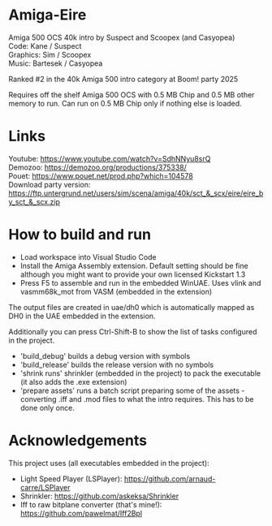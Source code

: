 # Amiga-Eire
Amiga 500 OCS 40k intro by Suspect and Scoopex (and Casyopea)  
Code: Kane / Suspect  
Graphics: Sim / Scoopex  
Music: Bartesek / Casyopea  

Ranked #2 in the 40k Amiga 500 intro category at Boom! party 2025

Requires off the shelf Amiga 500 OCS with 0.5 MB Chip and 0.5 MB other memory to run. Can run on 0.5 MB Chip only if nothing else is loaded.

# Links
Youtube: https://www.youtube.com/watch?v=SdhNNyu8srQ  
Demozoo: https://demozoo.org/productions/375338/  
Pouet: https://www.pouet.net/prod.php?which=104578  
Download party version: https://ftp.untergrund.net/users/sim/scena/amiga/40k/sct_&_scx/eire/eire_by_sct_&_scx.zip 

# How to build and run
- Load workspace into Visual Studio Code
- Install the Amiga Assembly extension. Default setting should be fine although you might want to provide your own licensed Kickstart 1.3
- Press F5 to assemble and run in the embedded WinUAE. Uses vlink and vasmm68k_mot from VASM (embedded in the extension)

The output files are created in uae/dh0 which is automatically mapped as DH0 in the UAE embedded in the extension. 

Additionally you can press Ctrl-Shift-B to show the list of tasks configured in the project.
- 'build_debug' builds a debug version with symbols
- 'build_release' builds the release version with no symbols
- 'shrink runs' shrinkler (embedded in the project) to pack the executable (it also adds the .exe extension)
- 'prepare assets' runs a batch script preparing some of the assets - converting .iff and .mod files to what the intro requires. This has to be done only once.

# Acknowledgements

This project uses (all executables embedded in the project):
- Light Speed Player (LSPlayer): https://github.com/arnaud-carre/LSPlayer
- Shrinkler: https://github.com/askeksa/Shrinkler
- Iff to raw bitplane converter (that's mine!): https://github.com/pawelmat/Iff2Bpl
 

